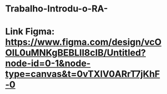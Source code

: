 # Trabalho-Introdu-o-RA-

# Link Figma: https://www.figma.com/design/vcOOIL0uMNKgBEBLII8cIB/Untitled?node-id=0-1&node-type=canvas&t=0vTXlV0ARrT7jKhF-0
